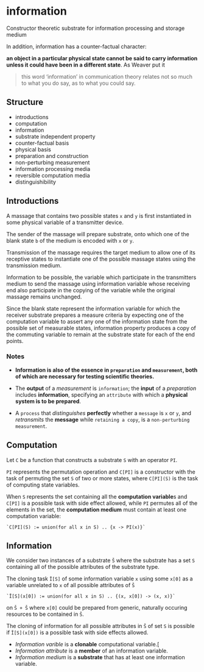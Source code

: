 # information
Constructor theoretic substrate for information processing and storage medium

In addition, information has a counter-factual character:

**an object in a particular physical state cannot be said to carry information unless it could have been in a different state**. As Weaver put it

> this word ‘information’ in communication theory relates not so much to what you do say, as to what you could say.

## Structure

- introductions
- computation
- information
- substrate independent property
- counter-factual basis
- physical basis
- preparation and construction
- non-perturbing measurement
- information processing media
- reversible computation media
- distinguishibility

## Introductions

A massage that contains two possible states `x` and `y` is first instantiated in some physical variable of a transmitter device.

The sender of the massage will prepare substrate, onto which one of the blank state `b` of the medium is encoded with `x` or `y`.

Transmission of the massage requires the target medium to allow one of its receptive states to instantiate one of the possible massage states using the transmission medium.

Information to be possible, the variable which participate in the transmitters medium to send the massage using information variable whose receiving end also participate in the copying of the variable while the original massage remains unchanged.

Since the blank state represent the information variable for which the receiver substrate prepares a measure criteria by expecting one of the computation variable to assert any one of the information state from the possible set of measurable states, information property produces a copy of the commuting variable to remain at the substrate state for each of the end points.

### Notes

- **Information is also of the essence in `preparation` and `measurement`, both of which are necessary for testing scientific theories.**

- The **output** of a *measurement* is `information`; the **input** of a *preparation* includes **information**, specifying an `attribute` with which a **physical system is to be prepared**.

- A `process` that *distinguishes* **perfectly** whether a `message` is `x` or `y`, and *retransmits* the **message** while `retaining a copy`, is a `non-perturbing measurement`.

## Computation

Let `C` be a function that constructs a substrate `S` with an operator `PI`.

`PI` represents the permutation operation and `C[PI]` is a constructor with the task of permuting the set `S` of two or more states, where `C[PI](S)` is the task of computing state variables.

When `S` represents the set containing all the **computation variable**s and `C[PI]` is a possible task with side effect allowed, while `PI` permutes all of the elements in the set, the **computation medium** must contain at least one computation variable:

    `C[PI](S) := union(for all x in S) .. {x -> PI(x)}`

## Information

We consider two instances of a substrate `Š` where the substrate has a set `S` containing all of the possible attributes of the substrate type.

The cloning task `Ī[S]` of some information variable `x` using some `x[0]` as a variable unrelated to `x` of all possible attributes of `Š`

    `Ī[S](x[0]) := union(for all x in S) .. {(x, x[0]) -> (x, x)}`

on `Š + Š` where `x[0]` could be prepared from generic, naturally occuring resources to be contained in `Š`.

The cloning of information for all possible attributes in `Š` of set `S` is possible if `Ī[S](x[0])` is a possible task with side effects allowed.

- *Information varible* is a **clonable** computational variable.[
- *Information attribute* is a **member** of an information variable.
- *Information medium* is a **substrate** that has at least one information variable.
